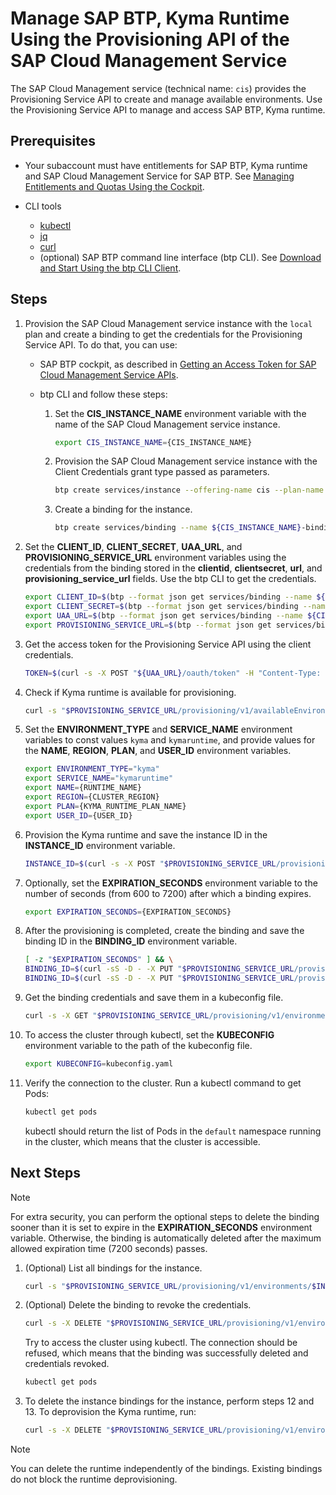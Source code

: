 # Manage SAP BTP, Kyma Runtime Using the Provisioning API of the SAP Cloud Management Service

The SAP Cloud Management service (technical name: `cis`) provides the Provisioning Service API to create and manage available environments. Use the Provisioning Service API to manage and access SAP BTP, Kyma runtime.

## Prerequisites

* Your subaccount must have entitlements for SAP BTP, Kyma runtime and SAP Cloud Management Service for SAP BTP. See [Managing Entitlements and Quotas Using the Cockpit](https://help.sap.com/docs/btp/sap-business-technology-platform/managing-entitlements-and-quotas-using-cockpit?&version=Cloud).

* CLI tools

  * [kubectl](https://kubernetes.io/docs/reference/kubectl/)
  * [jq](https://jqlang.github.io/jq/)
  * [curl](https://curl.se/)
  * (optional) SAP BTP command line interface (btp CLI). See [Download and Start Using the btp CLI Client](https://help.sap.com/docs/btp/sap-business-technology-platform/download-and-start-using-btp-cli-client?version=Cloud).

## Steps

1. Provision the SAP Cloud Management service instance with the `local` plan and create a binding to get the credentials for the Provisioning Service API. To do that, you can use:
   
   * SAP BTP cockpit, as described in [Getting an Access Token for SAP Cloud Management Service APIs](https://help.sap.com/docs/btp/sap-business-technology-platform/getting-access-token-for-sap-cloud-management-service-apis?version=Cloud).
   * btp CLI and follow these steps:

     1. Set the **CIS_INSTANCE_NAME** environment variable with the name of the SAP Cloud Management service instance.
     
        ```bash
        export CIS_INSTANCE_NAME={CIS_INSTANCE_NAME}
        ```
     
     2. Provision the SAP Cloud Management service instance with the Client Credentials grant type passed as parameters.
     
        ```bash
        btp create services/instance --offering-name cis --plan-name local --name ${CIS_INSTANCE_NAME} --parameters {\"grantType\":\"clientCredentials\"}
        ```
        
     3. Create a binding for the instance.
     
        ```bash
        btp create services/binding --name ${CIS_INSTANCE_NAME}-binding --instance-name ${CIS_INSTANCE_NAME}
        ```

2. Set the **CLIENT_ID**, **CLIENT_SECRET**, **UAA_URL**, and **PROVISIONING_SERVICE_URL** environment variables using the credentials from the binding stored in the **clientid**, **clientsecret**, **url**, and **provisioning_service_url** fields. Use the btp CLI to get the credentials.

   ```bash
   export CLIENT_ID=$(btp --format json get services/binding --name ${CIS_INSTANCE_NAME}-binding | jq -r '.credentials.uaa.clientid')
   export CLIENT_SECRET=$(btp --format json get services/binding --name ${CIS_INSTANCE_NAME}-binding | jq -r '.credentials.uaa.clientsecret')
   export UAA_URL=$(btp --format json get services/binding --name ${CIS_INSTANCE_NAME}-binding | jq -r '.credentials.uaa.url')
   export PROVISIONING_SERVICE_URL=$(btp --format json get services/binding --name ${CIS_INSTANCE_NAME}-binding | jq -r '.credentials.endpoints.provisioning_service_url')
   ```

3. Get the access token for the Provisioning Service API using the client credentials.

   ```bash
   TOKEN=$(curl -s -X POST "${UAA_URL}/oauth/token" -H "Content-Type: application/x-www-form-urlencoded" -u "${CLIENT_ID}:${CLIENT_SECRET}" --data-urlencode "grant_type=client_credentials" | jq -r '.access_token')
   ```

4. Check if Kyma runtime is available for provisioning.

   ```bash
   curl -s "$PROVISIONING_SERVICE_URL/provisioning/v1/availableEnvironments" -H "accept: application/json" -H "Authorization: bearer $TOKEN" | jq
   ```

5. Set the **ENVIRONMENT_TYPE** and **SERVICE_NAME** environment variables to const values `kyma` and `kymaruntime`, and provide values for the **NAME**, **REGION**, **PLAN**, and **USER_ID** environment variables.

   ```bash
   export ENVIRONMENT_TYPE="kyma"
   export SERVICE_NAME="kymaruntime"
   export NAME={RUNTIME_NAME}
   export REGION={CLUSTER_REGION}
   export PLAN={KYMA_RUNTIME_PLAN_NAME}
   export USER_ID={USER_ID}
   ```

6. Provision the Kyma runtime and save the instance ID in the **INSTANCE_ID** environment variable.

   ```bash
   INSTANCE_ID=$(curl -s -X POST "$PROVISIONING_SERVICE_URL/provisioning/v1/environments" -H "accept: application/json" -H "Authorization: bearer $TOKEN" -H "Content-Type: application/json" -d "{\"environmentType\":\"$ENVIRONMENT_TYPE\",\"parameters\":{\"name\":\"$NAME\",\"region\":\"$REGION\"},\"planName\":\"$PLAN\",\"serviceName\":\"$SERVICE_NAME\",\"user\":\"$USER_ID\"}" | jq -r '.id')
   ```

7. Optionally, set the **EXPIRATION_SECONDS** environment variable to the number of seconds (from 600 to 7200) after which a binding expires.

   ```bash
   export EXPIRATION_SECONDS={EXPIRATION_SECONDS}
   ```

8. After the provisioning is completed, create the binding and save the binding ID in the **BINDING_ID** environment variable.

   ```bash
   [ -z "$EXPIRATION_SECONDS" ] && \
   BINDING_ID=$(curl -sS -D - -X PUT "$PROVISIONING_SERVICE_URL/provisioning/v1/environments/$INSTANCE_ID/bindings" -H "accept: application/json" -H "Authorization: bearer $TOKEN" -H "Content-Type: application/json" -d "{\"parameters\":{\"expiration_seconds\":600}}" -o /dev/null | sed -n 's/^.*location: //p' | sed 's/\r$//g') || \
   BINDING_ID=$(curl -sS -D - -X PUT "$PROVISIONING_SERVICE_URL/provisioning/v1/environments/$INSTANCE_ID/bindings" -H "accept: application/json" -H "Authorization: bearer $TOKEN" -H "Content-Type: application/json" -d "{\"parameters\":{\"expiration_seconds\":$EXPIRATION_SECONDS}}" -o /dev/null | sed -n 's/^.*location: //p' | sed 's/\r$//g')
   ```

9. Get the binding credentials and save them in a kubeconfig file.

   ```bash
   curl -s -X GET "$PROVISIONING_SERVICE_URL/provisioning/v1/environments/$INSTANCE_ID/bindings/$BINDING_ID" -H "accept: application/json" -H "Authorization: bearer $TOKEN" | jq -r '.credentials.kubeconfig' > kubeconfig.yaml
   ```

10. To access the cluster through kubectl, set the **KUBECONFIG** environment variable to the path of the kubeconfig file.

    ```bash
    export KUBECONFIG=kubeconfig.yaml
    ```

11. Verify the connection to the cluster. Run a kubectl command to get Pods:

    ```bash
    kubectl get pods
    ```

    kubectl should return the list of Pods in the `default` namespace running in the cluster, which means that the cluster is accessible.

## Next Steps

> [!NOTE]
> For extra security, you can perform the optional steps to delete the binding sooner than it is set to expire in the **EXPIRATION_SECONDS** environment variable.
> Otherwise, the binding is automatically deleted after the maximum allowed expiration time (7200 seconds) passes.

1.   (Optional) List all bindings for the instance.

      ```bash
      curl -s "$PROVISIONING_SERVICE_URL/provisioning/v1/environments/$INSTANCE_ID/bindings" -H "accept: application/json" -H "Authorization: bearer $TOKEN"
      ```

2.   (Optional) Delete the binding to revoke the credentials.

      ```bash
      curl -s -X DELETE "$PROVISIONING_SERVICE_URL/provisioning/v1/environments/$INSTANCE_ID/bindings/$BINDING_ID" -H "accept: application/json" -H "Authorization: bearer $TOKEN"
      ```

      Try to access the cluster using kubectl. The connection should be refused, which means that the binding was successfully deleted and credentials revoked.

      ```bash
      kubectl get pods
      ```

3.  To delete the instance bindings for the instance, perform steps 12 and 13. To deprovision the Kyma runtime, run:

      ```bash
      curl -s -X DELETE "$PROVISIONING_SERVICE_URL/provisioning/v1/environments/$INSTANCE_ID" -H "accept: application/json" -H "Authorization: bearer $TOKEN"
      ```

> [!NOTE]
> You can delete the runtime independently of the bindings. Existing bindings do not block the runtime deprovisioning.
